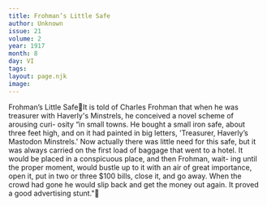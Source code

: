```yaml
---
title: Frohman’s Little Safe
author: Unknown
issue: 21
volume: 2
year: 1917
month: 8
day: VI
tags:
layout: page.njk
image:
---
```

Frohman’s Little SafeIt is told of Charles Frohman that when he was treasurer with Haverly's Minstrels, he conceived a novel scheme of arousing curi- osity “in small towns. He bought a small iron safe, about three feet high, and on it had painted in big letters, 'Treasurer, Haverly’s Mastodon Minstrels.' Now actually there was little need for this safe, but it was always carried on the first load of baggage that went to a hotel. It would be placed in a conspicuous place, and then Frohman, wait- ing until the proper moment, would bustle up to it with an air of great importance, open it, put in two or three $100 bills, close it, and go away. When the crowd had gone he would slip back and get the money out again. It proved a good advertising stunt."
